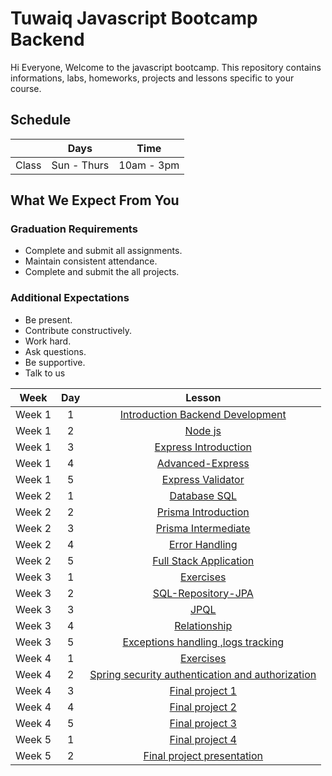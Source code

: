 
# Tuwaiq Javascript Bootcamp Backend
Hi Everyone, Welcome to the javascript bootcamp. This repository contains informations, labs, homeworks, projects and lessons specific to your course.

## Schedule
|  | Days | Time |
| --- | ------------- | ------------- |
| Class | Sun - Thurs  | 10am - 3pm  |


## What We Expect From You
### Graduation Requirements
* Complete and submit all assignments.
* Maintain consistent attendance.
* Complete and submit the all projects.
### Additional Expectations
* Be present.
* Contribute constructively.
* Work hard.
* Ask questions.
* Be supportive.
* Talk to us

| Week   | Day | Lesson |
|:-----:|:---:|:------:|
| Week 1| 1   |[Introduction Backend Development](https://github.com/Tuwaiq-Academy-Training/Js-Introduction-Backend-Development)|--- |
| Week 1| 2   |[Node js](https://github.com/Tuwaiq-Academy-Training/Js-Node.js-NPM-Introduction-to-Express)|
| Week 1| 3   |[Express Introduction](https://github.com/Tuwaiq-Academy-Training/js-express-introduction)|
| Week 1| 4   |[Advanced-Express](https://github.com/Tuwaiq-Academy-Training/advanced-express.js)|
| Week 1| 5   |[Express Validator](https://github.com/Tuwaiq-Academy-Training/express-validator)|
| Week 2| 1   |[Database SQL](https://github.com/Tuwaiq-Academy-Training/Database-SQL.js) | 
| Week 2| 2   |[Prisma Introduction](https://github.com/Tuwaiq-Java/Week-02-Day-01)| 
| Week 2| 3   |[Prisma Intermediate](https://github.com/Tuwaiq-Java/Week-02-Day-02)| 
| Week 2| 4   |[Error Handling](https://github.com/Tuwaiq-Java/Week-02-Day-03)| 
| Week 2| 5   |[Full Stack Application](https://github.com/Tuwaiq-Java/Week-02-Day-04)| 
| Week 3| 1   |[Exercises](https://github.com/Tuwaiq-Java/Week-02-Day-05)| 
| Week 3| 2   |[SQL-Repository-JPA](https://github.com/Tuwaiq-Java/week-03-day-01)| 
| Week 3| 3   |[JPQL](https://github.com/Tuwaiq-Java/week-03-day-02)| 
| Week 3| 4   |[Relationship](https://github.com/Tuwaiq-Java/Week-03-Day-03)| 
| Week 3| 5   |[Exceptions handling ,logs tracking](https://github.com/Tuwaiq-Java/Week-03-Day-04)| 
| Week 4| 1   |[Exercises](https://github.com/Tuwaiq-Java/Week-03-Day-05)| 
| Week 4| 2   |[Spring security authentication and authorization](https://github.com/Tuwaiq-Java/Week-04-Day-01)|---|
| Week 4| 3   |[Final project 1](https://github.com/Tuwaiq-Java/Capstone-project)|---|
| Week 4| 4   |[Final project 2](https://github.com/Tuwaiq-Java/Capstone-project)|---|
| Week 4| 5   |[Final project 3](https://github.com/Tuwaiq-Java/Capstone-project)|---|
| Week 5| 1   |[Final project 4](https://github.com/Tuwaiq-Java/Week-04-Day-05)|---|
| Week 5| 2   |[Final project presentation](https://github.com/Tuwaiq-Java/Week-04-Day-05)|---|

